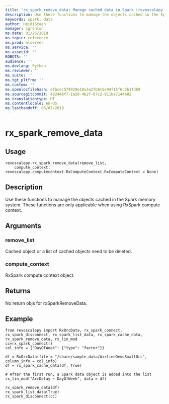 ```yaml
---
title: 'rx_spark_remove_data: Manage cached data in Spark (revoscalepy)'
description: Use these functions to manage the objects cached in the Spark memory system. These functions are only applicable  when using RxSpark compute context.
keywords: spark, data
author: HeidiSteen
manager: cgronlun
ms.date: 01/26/2018
ms.topic: reference
ms.prod: mlserver
ms.service: ''
ms.assetid: ''
ROBOTS: ''
audience: ''
ms.devlang: Python
ms.reviewer: ''
ms.suite: ''
ms.tgt_pltfrm: ''
ms.custom: ''
ms.openlocfilehash: efbcec574929e10a3a27b8c5e94f15f6c3b1fdb9
ms.sourcegitcommit: 482448f7-1a28-4b2f-b7c2-911be7144b02
ms.translationtype: HT
ms.contentlocale: en-US
ms.lasthandoff: 06/07/2019
---
```

# <a name="rxsparkremovedata"></a>rx_spark_remove_data


 


## <a name="usage"></a>Usage



```
revoscalepy.rx_spark_remove_data(remove_list,
    compute_context: revoscalepy.computecontext.RxComputeContext.RxComputeContext = None)
```





## <a name="description"></a>Description

Use these functions to manage the objects cached in the Spark memory system. These functions are only applicable when using RxSpark compute context.


## <a name="arguments"></a>Arguments


### <a name="removelist"></a>remove_list

Cached object or a list of cached objects need to be deleted.


### <a name="computecontext"></a>compute_context

RxSpark compute context object.


## <a name="returns"></a>Returns

No return objs for rxSparkRemoveData.


## <a name="example"></a>Example



```
from revoscalepy import RxOrcData, rx_spark_connect, rx_spark_disconnect, rx_spark_list_data, rx_spark_cache_data, rx_spark_remove_data, rx_lin_mod
cc=rx_spark_connect()
col_info = {"DayOfWeek": {"type": "factor"}}

df = RxOrcData(file = "/share/sample_data/AirlineDemoSmallOrc", column_info = col_info)
df = rx_spark_cache_data(df, True)

# After the first run, a Spark data object is added into the list
rx_lin_mod("ArrDelay ~ DayOfWeek", data = df)

rx_spark_remove_data(df)
rx_spark_list_data(True)
rx_spark_disconnect(cc)
```

